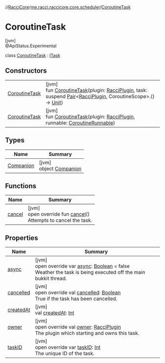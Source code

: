 //[RacciCore](../../../index.md)/[me.racci.raccicore.core.scheduler](../index.md)/[CoroutineTask](index.md)

# CoroutineTask

[jvm]\
@ApiStatus.Experimental

class [CoroutineTask](index.md) : [ITask](../-i-task/index.md)

## Constructors

| | |
|---|---|
| [CoroutineTask](-coroutine-task.md) | [jvm]<br>fun [CoroutineTask](-coroutine-task.md)(plugin: [RacciPlugin](../../me.racci.raccicore/-racci-plugin/index.md), task: suspend [Pair](https://kotlinlang.org/api/latest/jvm/stdlib/kotlin/-pair/index.html)&lt;[RacciPlugin](../../me.racci.raccicore/-racci-plugin/index.md), CoroutineScope&gt;.() -&gt; [Unit](https://kotlinlang.org/api/latest/jvm/stdlib/kotlin/-unit/index.html)) |
| [CoroutineTask](-coroutine-task.md) | [jvm]<br>fun [CoroutineTask](-coroutine-task.md)(plugin: [RacciPlugin](../../me.racci.raccicore/-racci-plugin/index.md), runnable: [CoroutineRunnable](../-coroutine-runnable/index.md)) |

## Types

| Name | Summary |
|---|---|
| [Companion](-companion/index.md) | [jvm]<br>object [Companion](-companion/index.md) |

## Functions

| Name | Summary |
|---|---|
| [cancel](cancel.md) | [jvm]<br>open override fun [cancel](cancel.md)()<br>Attempts to cancel the task. |

## Properties

| Name | Summary |
|---|---|
| [async](async.md) | [jvm]<br>open override var [async](async.md): [Boolean](https://kotlinlang.org/api/latest/jvm/stdlib/kotlin/-boolean/index.html) = false<br>Weather the task is being executed off the main bukkit thread. |
| [cancelled](cancelled.md) | [jvm]<br>open override val [cancelled](cancelled.md): [Boolean](https://kotlinlang.org/api/latest/jvm/stdlib/kotlin/-boolean/index.html)<br>True if the task has been cancelled. |
| [createdAt](created-at.md) | [jvm]<br>val [createdAt](created-at.md): [Int](https://kotlinlang.org/api/latest/jvm/stdlib/kotlin/-int/index.html) |
| [owner](owner.md) | [jvm]<br>open override val [owner](owner.md): [RacciPlugin](../../me.racci.raccicore/-racci-plugin/index.md)<br>The plugin which starting and owns this task. |
| [taskID](task-i-d.md) | [jvm]<br>open override var [taskID](task-i-d.md): [Int](https://kotlinlang.org/api/latest/jvm/stdlib/kotlin/-int/index.html)<br>The unique ID of the task. |
